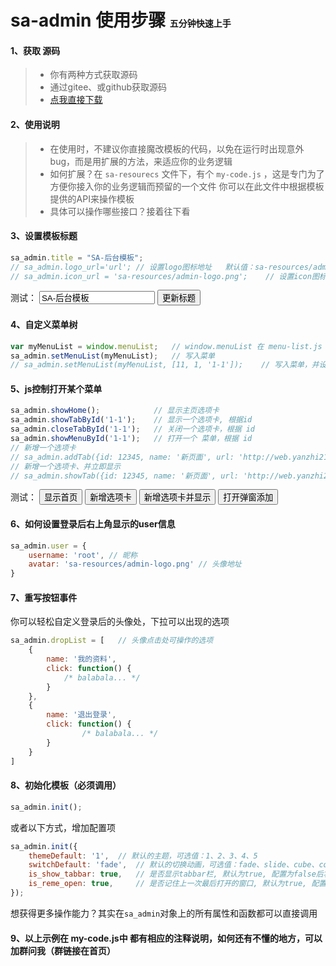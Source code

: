 # sa-admin 使用步骤 <span style="font-size: 14px;">五分钟快速上手</span>

#### 1、获取 源码
> - 你有两种方式获取源码
> - 通过gitee、或github获取源码
> - [点我直接下载](http://sa-admin.dev33.cn/sa-admin-dev.rar)

#### 2、使用说明
> - 在使用时，不建议你直接魔改模板的代码，以免在运行时出现意外bug，而是用扩展的方法，来适应你的业务逻辑
> - 如何扩展？在 `sa-resourecs` 文件下，有个 `my-code.js` ，这是专门为了方便你接入你的业务逻辑而预留的一个文件 你可以在此文件中根据模板提供的API来操作模板
> - 具体可以操作哪些接口？接着往下看

#### 3、设置模板标题
``` js 
sa_admin.title = "SA-后台模板";
// sa_admin.logo_url='url';	// 设置logo图标地址   默认值：sa-resources/admin-logo.png
// sa_admin.icon_url = 'sa-resources/admin-logo.png';    // 设置icon图标地址   默认值：sa-resources/admin-logo.png
```
测试：
<input id="title-input" value="SA-后台模板">
<button onclick="top.sa_admin.title = document.getElementById('title-input').value;">更新标题</button>

#### 4、自定义菜单树
``` js 
var myMenuList = window.menuList;	// window.menuList 在 menu-list.js 中定义 
sa_admin.setMenuList(myMenuList);	// 写入菜单 
// sa_admin.setMenuList(myMenuList, [11, 1, '1-1']);	// 写入菜单，并设置应该显示哪些id的菜单（第二个参数为空时，代表默认显示所有）
```

#### 5、js控制打开某个菜单
```js 
sa_admin.showHome();			// 显示主页选项卡 
sa_admin.showTabById('1-1');	// 显示一个选项卡, 根据id
sa_admin.closeTabById('1-1');	// 关闭一个选项卡，根据 id 
sa_admin.showMenuById('1-1');	// 打开一个 菜单，根据 id
// 新增一个选项卡
// sa_admin.addTab({id: 12345, name: '新页面', url: 'http://web.yanzhi21.com'});	// id不要和已有的菜单id冲突，其它属性均可参照菜单项 
// 新增一个选项卡、并立即显示  
// sa_admin.showTab({id: 12345, name: '新页面', url: 'http://web.yanzhi21.com'});	// 参数同上 
```
测试：
<button onclick="top.sa_admin.showHome()">显示首页</button>
<button onclick="top.sa_admin.addTab({id: Math.round(Math.random()*9999999999999), name: '新窗口', url: 'http://web.yanzhi21.com'})">新增选项卡</button>
<button onclick="top.sa_admin.showTab({id: Math.round(Math.random()*9999999999999), name: '新窗口', url: 'https://sqlfly.dev33.cn/'})">新增选项卡并显示</button>
<button onclick="top.sa_admin.atOpen()">打开弹窗添加</button>

#### 6、如何设置登录后右上角显示的user信息
``` js
sa_admin.user = { 
    username: 'root', // 昵称	
    avatar: 'sa-resources/admin-logo.png' // 头像地址 
}
```

#### 7、重写按钮事件
你可以轻松自定义登录后的头像处，下拉可以出现的选项
``` js
sa_admin.dropList = [	// 头像点击处可操作的选项	
    {	
    	name: '我的资料',	
    	click: function() {	
        	/* balabala... */
        }	
    },	
    {	
        name: '退出登录',	
        click: function() {
            	/* balabala... */
        }	
    }	
]	
``` 


#### 8、初始化模板（必须调用）
``` js
sa_admin.init();
```
或者以下方式，增加配置项
``` js
sa_admin.init({
	themeDefault: '1',	// 默认的主题，可选值：1、2、3、4、5
	switchDefault: 'fade',	// 默认的切换动画，可选值：fade、slide、cube、coverflow、flip
	is_show_tabbar: true,	// 是否显示tabbar栏, 默认为true, 配置为false后将不再是一个多窗口tab, 取之显示的是一个面包屑导航栏
	is_reme_open: true,		// 是否记住上一次最后打开的窗口, 默认为true, 配置为false后, 每次刷新不再自动打开上一次最后打开的窗口(也不再有锚链接智能tab调准)
});
```
想获得更多操作能力？其实在`sa_admin`对象上的所有属性和函数都可以直接调用 

#### 9、以上示例在 my-code.js中 都有相应的注释说明，如何还有不懂的地方，可以加群问我（群链接在首页）











